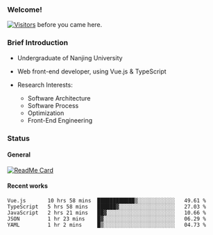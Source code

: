 ### Welcome!

[![Visitors](https://visitor-badge.laobi.icu/badge?page_id=HermitSun.HermitSun)]() before you came here.

### Brief Introduction

- Undergraduate of Nanjing University

- Web front-end developer, using Vue.js & TypeScript

- Research Interests: 
  - Software Architecture
  - Software Process
  - Optimization
  - Front-End Engineering

### Status

#### General

[![ReadMe Card](https://github-readme-stats.hermitsun.vercel.app/api?username=HermitSun&count_private=true&show_icons=true)]()

#### Recent works

<!--START_SECTION:waka-->
```text
Vue.js       10 hrs 58 mins  ████████████▒░░░░░░░░░░░░   49.61 % 
TypeScript   5 hrs 58 mins   ██████▓░░░░░░░░░░░░░░░░░░   27.03 % 
JavaScript   2 hrs 21 mins   ██▓░░░░░░░░░░░░░░░░░░░░░░   10.66 % 
JSON         1 hr 23 mins    █▓░░░░░░░░░░░░░░░░░░░░░░░   06.29 % 
YAML         1 hr 2 mins     █▒░░░░░░░░░░░░░░░░░░░░░░░   04.73 % 
```
<!--END_SECTION:waka-->
